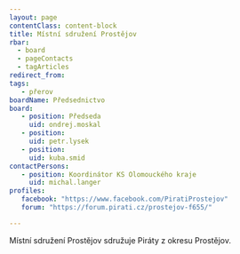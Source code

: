 ```yaml
---
layout: page
contentClass: content-block
title: Místní sdružení Prostějov
rbar:
  - board
  - pageContacts
  - tagArticles
redirect_from:
tags:
   - přerov
boardName: Předsednictvo
board:
   - position: Předseda
     uid: ondrej.moskal
   - position: 
     uid: petr.lysek
   - position: 
     uid: kuba.smid
contactPersons:
   - position: Koordinátor KS Olomouckého kraje
     uid: michal.langer
profiles:
   facebook: "https://www.facebook.com/PiratiProstejov"
   forum: "https://forum.pirati.cz/prostejov-f655/"

---
```

Místní sdružení Prostějov sdružuje Piráty z okresu Prostějov.